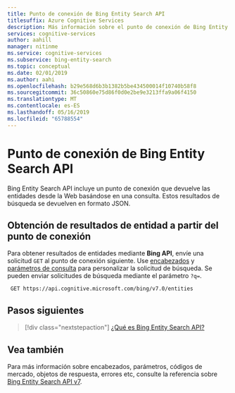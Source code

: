 ```yaml
---
title: Punto de conexión de Bing Entity Search API
titlesuffix: Azure Cognitive Services
description: Más información sobre el punto de conexión de Bing Entity Search API y envío de solicitudes a este.
services: cognitive-services
author: aahill
manager: nitinme
ms.service: cognitive-services
ms.subservice: bing-entity-search
ms.topic: conceptual
ms.date: 02/01/2019
ms.author: aahi
ms.openlocfilehash: b29e568d6b3b1382b5be434500014f10740b58f8
ms.sourcegitcommit: 36c50860e75d86f0d0e2be9e3213ffa9a06f4150
ms.translationtype: MT
ms.contentlocale: es-ES
ms.lasthandoff: 05/16/2019
ms.locfileid: "65788554"
---
```

# <a name="bing-entity-search-api-endpoint"></a>Punto de conexión de Bing Entity Search API


Bing Entity Search API incluye un punto de conexión que devuelve las entidades desde la Web basándose en una consulta. Estos resultados de búsqueda se devuelven en formato JSON.

## <a name="get-entity-results-from-the-endpoint"></a>Obtención de resultados de entidad a partir del punto de conexión

Para obtener resultados de entidades mediante **Bing API**, envíe una solicitud `GET` al punto de conexión siguiente. Use [encabezados](https://docs.microsoft.com/rest/api/cognitiveservices/bing-entities-api-v7-reference#headers) y [parámetros de consulta](https://docs.microsoft.com/rest/api/cognitiveservices/bing-entities-api-v7-reference#query-parameters) para personalizar la solicitud de búsqueda. Se pueden enviar solicitudes de búsqueda mediante el parámetro `?q=`.

```cURL
 GET https://api.cognitive.microsoft.com/bing/v7.0/entities
```

## <a name="next-steps"></a>Pasos siguientes

> [!div class="nextstepaction"]
> [¿Qué es Bing Entity Search API?](overview.md)

## <a name="see-also"></a>Vea también 

Para más información sobre encabezados, parámetros, códigos de mercado, objetos de respuesta, errores etc, consulte la referencia sobre [Bing Entity Search API v7](https://docs.microsoft.com/rest/api/cognitiveservices/bing-entities-api-v7-reference).
